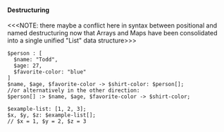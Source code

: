 #### Destructuring
<<<NOTE: there maybe a conflict here in syntax between positional and named destructuring now that Arrays and Maps have been consolidated into a single unified "List" data structure>>>
```javscript!
$person : [
  $name: "Todd",
  $age: 27,
  $favorite-color: "blue"
]
$name, $age, $favorite-color -> $shirt-color: $person[];
//or alternatively in the other direction:
$person[] :> $name, $age, $favorite-color -> $shirt-color;

$example-list: [1, 2, 3];
$x, $y, $z: $example-list[];
// $x = 1, $y = 2, $z = 3
```
